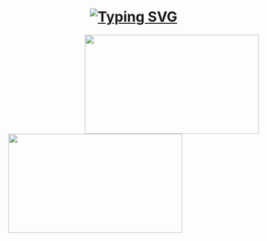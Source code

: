 <h1 align="center">
   <a href="https://git.io/typing-svg">
       <img src="https://readme-typing-svg.demolab.com?font=Fira+Code&duration=3000&pause=100&color=F05033&center=true&vCenter=true&multiline=true&width=435&height=60&lines=Hello+World%2C;I+am+Lemon+and+I+like+moths." alt="Typing SVG" />
    </a>
</h1>
<div align=center>
    <a href="https://github.com/anuraghazra/github-readme-stats">
        <img align="right" src="https://github-readme-stats.vercel.app/api/top-langs/?username=mothsfollow&layout=compact&theme=dracula&langs_count=8&hide_border=false&border_color=f05033" width="350" height="200"/>
    </a>
    <a>
      <img align="left" src="https://github-readme-stats.vercel.app/api?username=mothsfollow&show_icons=true&theme=dracula&count_private=true&hide_border=false&border_color=f05033"width="350" height="200"/>
    </a>
</ div>
